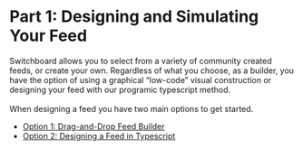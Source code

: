 # Part 1: Designing and Simulating Your Feed

Switchboard allows you to select from a variety of community created feeds, or create your own. Regardless of what you choose, as a builder, you have the option of using a graphical “low-code” visual construction or designing your feed with our programic typescript method.\
\
When designing a feed you have two main options to get started.

* [Option 1: Drag-and-Drop Feed Builder](option-1-drag-and-drop-feed-builder.md)
* [Option 2: Designing a Feed in Typescript](option-2-designing-a-feed-in-typescript.md)

